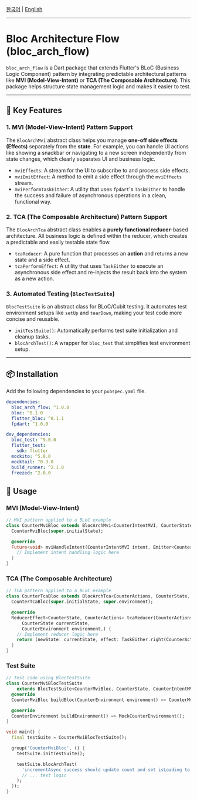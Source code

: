 [한국어](https://github.com/minhuits/bloc_arch_flow/blob/master/README-ko.md) | [English](https://github.com/minhuits/bloc_arch_flow/blob/master/README.md)

---

# Bloc Architecture Flow (bloc_arch_flow)

`bloc_arch_flow` is a Dart package that extends Flutter's BLoC (Business Logic Component) pattern by integrating
predictable architectural patterns like **MVI (Model-View-Intent)** or **TCA (The Composable Architecture)**. This
package helps structure state management logic and makes it easier to test.

---

## 🚀 Key Features

### 1. MVI (Model-View-Intent) Pattern Support

The `BlocArchMvi` abstract class helps you manage **one-off side effects (Effects)** separately from the **state**. For
example, you can handle UI actions like showing a snackbar or navigating to a new screen independently from state
changes, which clearly separates UI and business logic.

* `mviEffects`: A stream for the UI to subscribe to and process side effects.
* `mviEmitEffect`: A method to emit a side effect through the `mviEffects` stream.
* `mviPerformTaskEither`: A utility that uses `fpdart`'s `TaskEither` to handle the success and failure of asynchronous
  operations in a clean, functional way.

### 2. TCA (The Composable Architecture) Pattern Support

The `BlocArchTca` abstract class enables a **purely functional reducer**-based architecture. All business logic is
defined within the reducer, which creates a predictable and easily testable state flow.

* `tcaReducer`: A pure function that processes an **action** and returns a new state and a side effect.
* `tcaPerformEffect`: A utility that uses `TaskEither` to execute an asynchronous side effect and re-injects the result
  back into the system as a new action.

### 3. Automated Testing (`BlocTestSuite`)

`BlocTestSuite` is an abstract class for BLoC/Cubit testing. It automates test environment setups like `setUp` and
`tearDown`, making your test code more concise and reusable.

* `initTestSuite()`: Automatically performs test suite initialization and cleanup tasks.
* `blocArchTest()`: A wrapper for `bloc_test` that simplifies test environment setup.

---

## 📦 Installation

Add the following dependencies to your `pubspec.yaml` file.

```yaml
dependencies:
  bloc_arch_flow: ^1.0.0
  bloc: ^8.1.0
  flutter_bloc: ^8.1.1
  fpdart: ^1.0.0

dev_dependencies:
  bloc_test: ^9.0.0
  flutter_test:
    sdk: flutter
  mockito: ^5.0.0
  mocktail: ^0.3.0
  build_runner: ^2.1.0
  freezed: ^2.0.0
```

## 📖 Usage

### MVI (Model-View-Intent)

```dart
// MVI pattern applied to a BLoC example
class CounterMviBloc extends BlocArchMvi<CounterIntentMVI, CounterState, CounterEffect> {
  CounterMviBloc(super.initialState);

  @override
  Future<void> mviHandleIntent(CounterIntentMVI intent, Emitter<CounterState> stateEmitter) {
    // Implement intent handling logic here
  }
}
```

### TCA (The Composable Architecture)

```dart
// TCA pattern applied to a BLoC example
class CounterTcaBloc extends BlocArchTca<CounterActions, CounterState, CounterEnvironment> {
  CounterTcaBloc(super.initialState, super.environment);

  @override
  ReducerEffect<CounterState, CounterActions> tcaReducer(CounterActions action,
      CounterState currentState,
      CounterEnvironment environment,) {
    // Implement reducer logic here
    return (newState: currentState, effect: TaskEither.right(CounterActions.none()));
  }
}
```

### Test Suite

```dart
// Test code using BlocTestSuite
class CounterMviBlocTestSuite
    extends BlocTestSuite<CounterMviBloc, CounterState, CounterIntentMVI, CounterEnvironment> {
  @override
  CounterMviBloc buildBloc(CounterEnvironment environment) => CounterMviBloc(environment);

  @override
  CounterEnvironment buildEnvironment() => MockCounterEnvironment();
}

void main() {
  final testSuite = CounterMviBlocTestSuite();

  group('CounterMviBloc', () {
    testSuite.initTestSuite();

    testSuite.blocArchTest(
      'incrementAsync success should update count and set isLoading to false',
      // ... test logic
    );
  });
}
```